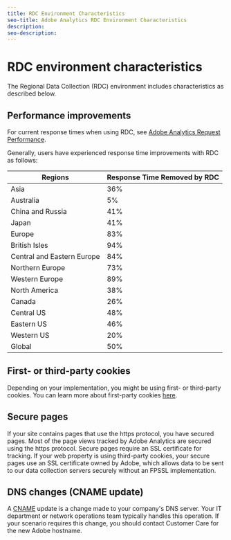 ```yaml
---
title: RDC Environment Characteristics
seo-title: Adobe Analytics RDC Environment Characteristics
description:
seo-description: 
---
```


# RDC environment characteristics

The Regional Data Collection (RDC) environment includes characteristics as described below.

## Performance improvements

For current response times when using RDC, see [Adobe Analytics Request Performance](https://marketing.adobe.com/resources/help/en_US/whitepapers/performance/). 

Generally, users have experienced response time improvements with RDC as follows:

| Regions | Response Time Removed by RDC |
| --- | --- |
| Asia | 36% |
| Australia | 5% |
| China and Russia | 41% |
| Japan | 41% |
| Europe | 83% |
| British Isles | 94% |
| Central and Eastern Europe | 84% |
| Northern Europe | 73% |
| Western Europe | 89% |
| North America | 38% |
| Canada | 26% |
| Central US | 48% |
| Eastern US | 46% |
| Western US | 20% |
| Global | 50% |

## First- or third-party cookies

Depending on your implementation, you might be using first- or third-party cookies. You can learn more about first-party cookies [here](https://marketing.adobe.com/resources/help/en_US/whitepapers/first_party_cookies/fpcookies_overview.html).

## Secure pages

If your site contains pages that use the https protocol, you have secured pages. Most of the page views tracked by Adobe Analytics are secured using the https protocol. Secure pages require an SSL certificate for tracking. If your web property is using third-party cookies, your secure pages use an SSL certificate owned by Adobe, which allows data to be sent to our data collection servers securely without an FPSSL implementation.

## DNS changes (CNAME update)

A [CNAME](https://marketing.adobe.com/resources/help/en_US/whitepapers/first_party_cookies/fpcookies_cname.html) update is a change made to your company's DNS server. Your IT department or network operations team typically handles this operation. If your scenario requires this change, you should contact Customer Care for the new Adobe hostname.
